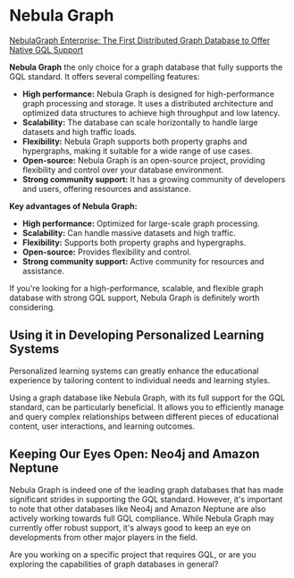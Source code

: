 # Nebula Graph

[NebulaGraph Enterprise: The First Distributed Graph Database to Offer Native GQL Support](https://www.nebula-graph.io/posts/nebulagraph_enterprise_5.0_gql_support)

**Nebula Graph** the only choice for a graph database that fully supports the GQL standard. It offers several compelling features:

* **High performance:** Nebula Graph is designed for high-performance graph processing and storage. It uses a distributed architecture and optimized data structures to achieve high throughput and low latency.
* **Scalability:** The database can scale horizontally to handle large datasets and high traffic loads.
* **Flexibility:** Nebula Graph supports both property graphs and hypergraphs, making it suitable for a wide range of use cases.
* **Open-source:** Nebula Graph is an open-source project, providing flexibility and control over your database environment.
* **Strong community support:** It has a growing community of developers and users, offering resources and assistance.

**Key advantages of Nebula Graph:**

* **High performance:** Optimized for large-scale graph processing.
* **Scalability:** Can handle massive datasets and high traffic.
* **Flexibility:** Supports both property graphs and hypergraphs.
* **Open-source:** Provides flexibility and control.
* **Strong community support:** Active community for resources and assistance.

If you're looking for a high-performance, scalable, and flexible graph database with strong GQL support, Nebula Graph is definitely worth considering.

## Using it in Developing Personalized Learning Systems

Personalized learning systems can greatly enhance the educational experience by tailoring content to individual needs and learning styles.

Using a graph database like Nebula Graph, with its full support for the GQL standard, can be particularly beneficial. It allows you to efficiently manage and query complex relationships between different pieces of educational content, user interactions, and learning outcomes.

## Keeping Our Eyes Open: Neo4j and Amazon Neptune

Nebula Graph is indeed one of the leading graph databases that has made significant strides in supporting the GQL standard. However, it's important to note that other databases like Neo4j and Amazon Neptune are also actively working towards full GQL compliance. While Nebula Graph may currently offer robust support, it's always good to keep an eye on developments from other major players in the field.

Are you working on a specific project that requires GQL, or are you exploring the capabilities of graph databases in general?
